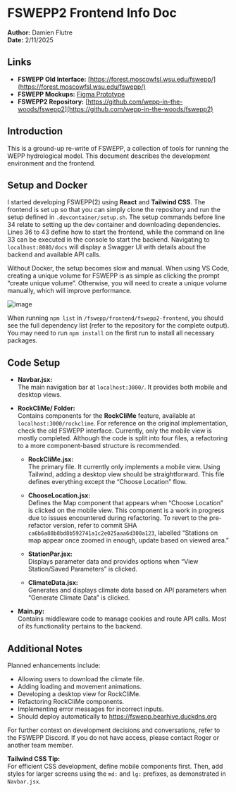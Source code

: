 # FSWEPP2 Frontend Info Doc

**Author:** Damien Flutre  
**Date:** 2/11/2025  

## Links

- **FSWEPP Old Interface:** [https://forest.moscowfsl.wsu.edu/fswepp/](https://forest.moscowfsl.wsu.edu/fswepp/)
- **FSWEPP Mockups:** [Figma Prototype](https://www.figma.com/proto/TuWyx6iGytyIz8fGr6B6Oy/FSWEPP-Mockups?page-id=227%3A3553&node-id=259-4289&viewport=1763%2C965%2C0.23&t=QUhvvcPe2mccdsFT-8&scaling=min-zoom&content-scaling=fixed&starting-point-node-id=227%3A3554&hide-ui=1)
- **FSWEPP2 Repository:** [https://github.com/wepp-in-the-woods/fswepp2](https://github.com/wepp-in-the-woods/fswepp2)

## Introduction

This is a ground-up re-write of FSWEPP, a collection of tools for running the WEPP hydrological model. This document describes the development environment and the frontend.

## Setup and Docker

I started developing FSWEPP(2) using **React** and **Tailwind CSS**. The frontend is set up so that you can simply clone the repository and run the setup defined in `.devcontainer/setup.sh`. The setup commands before line 34 relate to setting up the dev container and downloading dependencies. Lines 36 to 43 define how to start the frontend, while the command on line 33 can be executed in the console to start the backend. Navigating to `localhost:8080/docs` will display a Swagger UI with details about the backend and available API calls.

Without Docker, the setup becomes slow and manual. When using VS Code, creating a unique volume for FSWEPP is as simple as clicking the prompt “create unique volume”. Otherwise, you will need to create a unique volume manually, which will improve performance.

![image](https://github.com/user-attachments/assets/11329290-0844-4507-9252-f7d4aefd1c62)

When running `npm list` in `/fswepp/frontend/fswepp2-frontend`, you should see the full dependency list (refer to the repository for the complete output). You may need to run `npm install` on the first run to install all necessary packages.

## Code Setup

- **Navbar.jsx:**  
  The main navigation bar at `localhost:3000/`. It provides both mobile and desktop views.

- **RockCliMe/ Folder:**  
  Contains components for the **RockCliMe** feature, available at `localhost:3000/rockclime`. For reference on the original implementation, check the old FSWEPP interface. Currently, only the mobile view is mostly completed. Although the code is split into four files, a refactoring to a more component-based structure is recommended.
  
  - **RockCliMe.jsx:**  
    The primary file. It currently only implements a mobile view. Using Tailwind, adding a desktop view should be straightforward. This file defines everything except the “Choose Location” flow.
    
  - **ChooseLocation.jsx:**  
    Defines the Map component that appears when “Choose Location” is clicked on the mobile view. This component is a work in progress due to issues encountered during refactoring. To revert to the pre-refactor version, refer to commit SHA `ca6b6a88b8bd8b592741a1c2e025aaa6d300a123`, labelled “Stations on map appear once zoomed in enough, update based on viewed area.”
    
  - **StationPar.jsx:**  
    Displays parameter data and provides options when “View Station/Saved Parameters” is clicked.
    
  - **ClimateData.jsx:**  
    Generates and displays climate data based on API parameters when “Generate Climate Data” is clicked.

- **Main.py:**  
  Contains middleware code to manage cookies and route API calls. Most of its functionality pertains to the backend.

## Additional Notes

Planned enhancements include:

- Allowing users to download the climate file.
- Adding loading and movement animations.
- Developing a desktop view for RockCliMe.
- Refactoring RockCliMe components.
- Implementing error messages for incorrect inputs.
- Should deploy automatically to https://fswepp.bearhive.duckdns.org

For further context on development decisions and conversations, refer to the FSWEPP Discord. If you do not have access, please contact Roger or another team member.

**Tailwind CSS Tip:**  
For efficient CSS development, define mobile components first. Then, add styles for larger screens using the `md:` and `lg:` prefixes, as demonstrated in `Navbar.jsx`.
